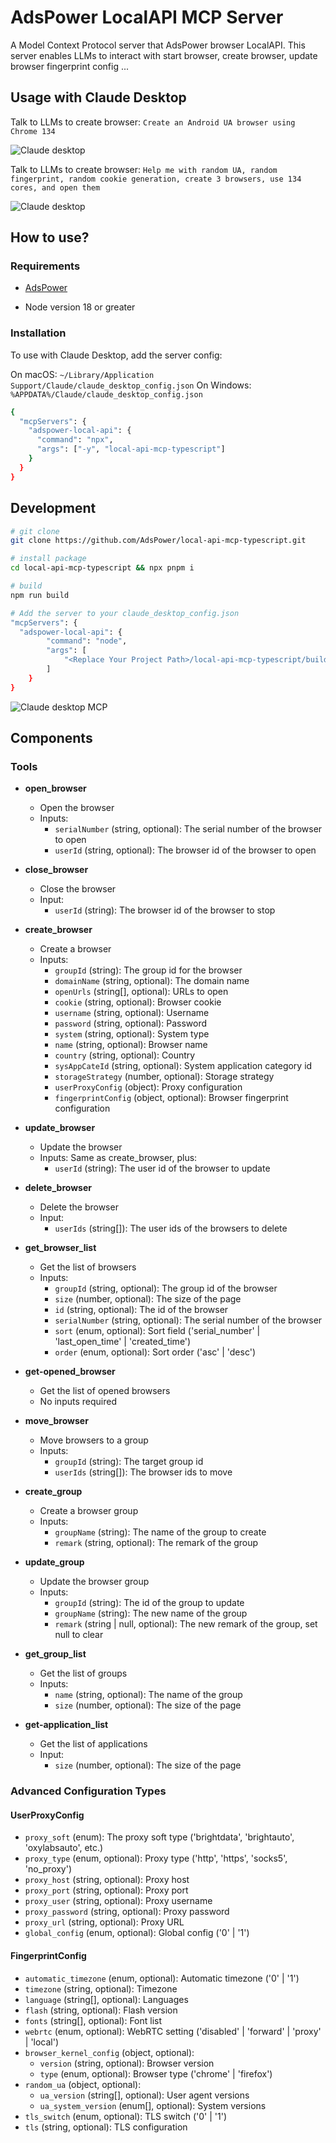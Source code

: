 # AdsPower LocalAPI MCP Server

A Model Context Protocol server that AdsPower browser LocalAPI. This server enables LLMs to interact with start browser, create browser, update browser fingerprint config ...


## Usage with Claude Desktop

Talk to LLMs to create browser: `Create an Android UA browser using Chrome 134`

![Claude desktop](https://github.com/AdsPower/local-api-mcp-typescript/blob/main/assets/claude-use.png)

Talk to LLMs to create browser: `Help me with random UA, random fingerprint, random cookie generation, create 3 browsers, use 134 cores, and open them`

![Claude desktop](https://github.com/AdsPower/local-api-mcp-typescript/blob/main/assets/claude-open.gif)

## How to use?

### Requirements

- [AdsPower](https://www.adspower.com/?source=github)

- Node version 18 or greater

### Installation

To use with Claude Desktop, add the server config:

On macOS: `~/Library/Application Support/Claude/claude_desktop_config.json` On Windows: `%APPDATA%/Claude/claude_desktop_config.json`

```bash
{
  "mcpServers": {
    "adspower-local-api": {
      "command": "npx",
      "args": ["-y", "local-api-mcp-typescript"]
    }
  }
}
```

## Development

```bash
# git clone 
git clone https://github.com/AdsPower/local-api-mcp-typescript.git

# install package
cd local-api-mcp-typescript && npx pnpm i

# build
npm run build
```

```bash
# Add the server to your claude_desktop_config.json
"mcpServers": {
  "adspower-local-api": {
        "command": "node",
        "args": [
            "<Replace Your Project Path>/local-api-mcp-typescript/build/index.js"
        ]
    }
}
```

![Claude desktop MCP](https://github.com/AdsPower/local-api-mcp-typescript/blob/main/assets/claude-installed.png)

## Components

### Tools

- **open_browser**
  - Open the browser
  - Inputs: 
    - `serialNumber` (string, optional): The serial number of the browser to open
    - `userId` (string, optional): The browser id of the browser to open

- **close_browser**
  - Close the browser
  - Input: 
    - `userId` (string): The browser id of the browser to stop

- **create_browser**
  - Create a browser
  - Inputs:
    - `groupId` (string): The group id for the browser
    - `domainName` (string, optional): The domain name
    - `openUrls` (string[], optional): URLs to open
    - `cookie` (string, optional): Browser cookie
    - `username` (string, optional): Username
    - `password` (string, optional): Password
    - `system` (string, optional): System type
    - `name` (string, optional): Browser name
    - `country` (string, optional): Country
    - `sysAppCateId` (string, optional): System application category id
    - `storageStrategy` (number, optional): Storage strategy
    - `userProxyConfig` (object): Proxy configuration
    - `fingerprintConfig` (object, optional): Browser fingerprint configuration

- **update_browser**
  - Update the browser
  - Inputs: Same as create_browser, plus:
    - `userId` (string): The user id of the browser to update

- **delete_browser**
  - Delete the browser
  - Input:
    - `userIds` (string[]): The user ids of the browsers to delete

- **get_browser_list**
  - Get the list of browsers
  - Inputs:
    - `groupId` (string, optional): The group id of the browser
    - `size` (number, optional): The size of the page
    - `id` (string, optional): The id of the browser
    - `serialNumber` (string, optional): The serial number of the browser
    - `sort` (enum, optional): Sort field ('serial_number' | 'last_open_time' | 'created_time')
    - `order` (enum, optional): Sort order ('asc' | 'desc')

- **get-opened_browser**
  - Get the list of opened browsers
  - No inputs required

- **move_browser**
  - Move browsers to a group
  - Inputs:
    - `groupId` (string): The target group id
    - `userIds` (string[]): The browser ids to move

- **create_group**
  - Create a browser group
  - Inputs:
    - `groupName` (string): The name of the group to create
    - `remark` (string, optional): The remark of the group

- **update_group**
  - Update the browser group
  - Inputs:
    - `groupId` (string): The id of the group to update
    - `groupName` (string): The new name of the group
    - `remark` (string | null, optional): The new remark of the group, set null to clear

- **get_group_list**
  - Get the list of groups
  - Inputs:
    - `name` (string, optional): The name of the group
    - `size` (number, optional): The size of the page

- **get-application_list**
  - Get the list of applications
  - Input:
    - `size` (number, optional): The size of the page

### Advanced Configuration Types

#### UserProxyConfig
- `proxy_soft` (enum): The proxy soft type ('brightdata', 'brightauto', 'oxylabsauto', etc.)
- `proxy_type` (enum, optional): Proxy type ('http', 'https', 'socks5', 'no_proxy')
- `proxy_host` (string, optional): Proxy host
- `proxy_port` (string, optional): Proxy port
- `proxy_user` (string, optional): Proxy username
- `proxy_password` (string, optional): Proxy password
- `proxy_url` (string, optional): Proxy URL
- `global_config` (enum, optional): Global config ('0' | '1')

#### FingerprintConfig
- `automatic_timezone` (enum, optional): Automatic timezone ('0' | '1')
- `timezone` (string, optional): Timezone
- `language` (string[], optional): Languages
- `flash` (string, optional): Flash version
- `fonts` (string[], optional): Font list
- `webrtc` (enum, optional): WebRTC setting ('disabled' | 'forward' | 'proxy' | 'local')
- `browser_kernel_config` (object, optional):
  - `version` (string, optional): Browser version
  - `type` (enum, optional): Browser type ('chrome' | 'firefox')
- `random_ua` (object, optional):
  - `ua_version` (string[], optional): User agent versions
  - `ua_system_version` (enum[], optional): System versions
- `tls_switch` (enum, optional): TLS switch ('0' | '1')
- `tls` (string, optional): TLS configuration